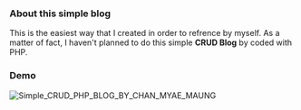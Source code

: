 ### About this simple blog

This is the easiest way that I created in order to refrence by myself. As a matter of fact, I haven't planned to do this simple **CRUD Blog** by coded with PHP.

### Demo

![Simple_CRUD_PHP_BLOG_BY_CHAN_MYAE_MAUNG](https://i.imgur.com/u9FyqrC.jpg)
